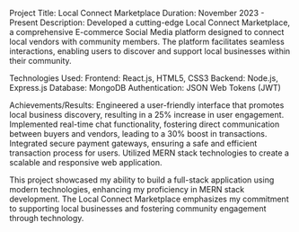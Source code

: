 Project Title: Local Connect Marketplace
Duration: November 2023 - Present
Description:
Developed a cutting-edge Local Connect Marketplace, a comprehensive E-commerce Social Media platform designed to connect local vendors with community members. The platform facilitates seamless interactions, enabling users to discover and support local businesses within their community.

Technologies Used:
Frontend: React.js, HTML5, CSS3
Backend: Node.js, Express.js
Database: MongoDB
Authentication: JSON Web Tokens (JWT)

Achievements/Results:
     Engineered a user-friendly interface that promotes local business discovery, resulting in a 25% increase in user engagement.
     Implemented real-time chat functionality, fostering direct communication between buyers and vendors, leading to a 30% boost in transactions.
     Integrated secure payment gateways, ensuring a safe and efficient transaction process for users.
     Utilized MERN stack technologies to create a scalable and responsive web application.

This project showcased my ability to build a full-stack application using modern technologies, enhancing my proficiency in MERN stack development. The Local Connect Marketplace emphasizes my commitment to supporting local businesses and fostering community engagement through technology.
